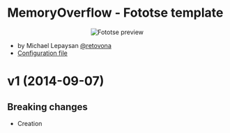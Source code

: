 # MemoryOverflow - Fototse template

<p align="center">
  <img src="https://raw.githubusercontent.com/XavierBoubert/MemoryOverflow/master/templates/fototse/fototse-preview.png" alt="Fototse preview"/>
</p>

* by Michael Lepaysan [@retovona](https://twitter.com/retovona)
* [Configuration file](https://github.com/XavierBoubert/MemoryOverflow/blob/master/templates/fototse/fototse.json)

<a name="1"></a>
# v1 (2014-09-07)

## Breaking changes

- Creation